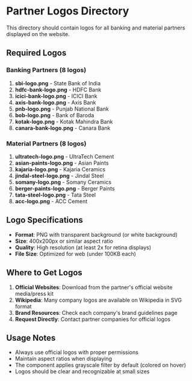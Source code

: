 # Partner Logos Directory

This directory should contain logos for all banking and material partners displayed on the website.

## Required Logos

### Banking Partners (8 logos)
1. **sbi-logo.png** - State Bank of India
2. **hdfc-bank-logo.png** - HDFC Bank
3. **icici-bank-logo.png** - ICICI Bank
4. **axis-bank-logo.png** - Axis Bank
5. **pnb-logo.png** - Punjab National Bank
6. **bob-logo.png** - Bank of Baroda
7. **kotak-logo.png** - Kotak Mahindra Bank
8. **canara-bank-logo.png** - Canara Bank

### Material Partners (8 logos)
1. **ultratech-logo.png** - UltraTech Cement
2. **asian-paints-logo.png** - Asian Paints
3. **kajaria-logo.png** - Kajaria Ceramics
4. **jindal-steel-logo.png** - Jindal Steel
5. **somany-logo.png** - Somany Ceramics
6. **berger-paints-logo.png** - Berger Paints
7. **tata-steel-logo.png** - Tata Steel
8. **acc-logo.png** - ACC Cement

## Logo Specifications

- **Format**: PNG with transparent background (or white background)
- **Size**: 400x200px or similar aspect ratio
- **Quality**: High resolution (at least 2x for retina displays)
- **File Size**: Optimized for web (under 100KB each)

## Where to Get Logos

1. **Official Websites**: Download from the partner's official website media/press kit
2. **Wikipedia**: Many company logos are available on Wikipedia in SVG format
3. **Brand Resources**: Check each company's brand guidelines page
4. **Request Directly**: Contact partner companies for official logos

## Usage Notes

- Always use official logos with proper permissions
- Maintain aspect ratios when displaying
- The component applies grayscale filter by default (colored on hover)
- Logos should be clear and recognizable at small sizes